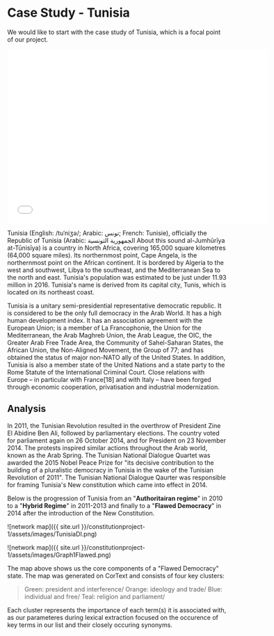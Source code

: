 # Case Study - Tunisia 
 
 We would like to start with the case study of Tunisia, which is a focal point of our project. 
 
 <iframe src="/constitutionproject-1/assets/images/tuni1.gif" frameborder="0" width="600" height="400" allowfullscreen></iframe> 
 
Tunisia (English: /tuˈniʒə/; Arabic: تونس‎; French: Tunisie), officially the Republic of Tunisia (Arabic: الجمهورية التونسية‎ About this sound al-Jumhūrīya at-Tūnisīya) is a country in North Africa, covering 165,000 square kilometres (64,000 square miles). Its northernmost point, Cape Angela, is the northernmost point on the African continent. It is bordered by Algeria to the west and southwest, Libya to the southeast, and the Mediterranean Sea to the north and east. Tunisia's population was estimated to be just under 11.93 million in 2016. Tunisia's name is derived from its capital city, Tunis, which is located on its northeast coast.

Tunisia is a unitary semi-presidential representative democratic republic. It is considered to be the only full democracy in the Arab World. It has a high human development index. It has an association agreement with the European Union; is a member of La Francophonie, the Union for the Mediterranean, the Arab Maghreb Union, the Arab League, the OIC, the Greater Arab Free Trade Area, the Community of Sahel-Saharan States, the African Union, the Non-Aligned Movement, the Group of 77; and has obtained the status of major non-NATO ally of the United States. In addition, Tunisia is also a member state of the United Nations and a state party to the Rome Statute of the International Criminal Court. Close relations with Europe – in particular with France[18] and with Italy – have been forged through economic cooperation, privatisation and industrial modernization. 

 
 
## Analysis 

In 2011, the Tunisian Revolution resulted in the overthrow of President Zine El Abidine Ben Ali, followed by parliamentary elections. The country voted for parliament again on 26 October 2014, and for President on 23 November 2014. The protests inspired similar actions throughout the Arab world, known as the Arab Spring. The Tunisian National Dialogue Quartet was awarded the 2015 Nobel Peace Prize for "its decisive contribution to the building of a pluralistic democracy in Tunisia in the wake of the Tunisian Revolution of 2011". The Tunisian National Dialogue Qaurter was responsible for framing Tunisia's New constitution which came into effect in 2014. 
 
 Below is the progression of Tunisia from an "<b>Authoritairan regime</b>" in 2010 to a "<b>Hybrid Regime</b>" in 2011-2013 and finally to a "<b>Flawed Democracy</b>" in 2014 after the introduction of the New Constitution. 
 
![network map]({{ site.url }}/constitutionproject-1/assets/images/TunisiaDI.png) 

 ![network map]({{ site.url }}/constitutionproject-1/assets/images/Graph1Flawed.png)  
 
The map above shows us the core components of a "Flawed Democracy" state. The map was generated on CorText and consists of four key clusters: 
 
> Green: president and interference/
> Orange: ideology and trade/
> Blue: individual and free/
> Teal: religion and parliament/
 
Each cluster represents the importance of each term(s) it is associated with, as our parameteres during lexical extraction focused on the occurence of key terms in our list and their closely occuring synonyms. 

